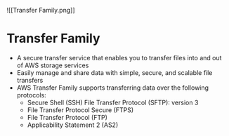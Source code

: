 ![[Transfer Family.png]]
# Transfer Family
- A secure transfer service that enables you to transfer files into and out of AWS storage services
- Easily manage and share data with simple, secure, and scalable file transfers
- AWS Transfer Family supports transferring data over the following protocols:
	- Secure Shell (SSH) File Transfer Protocol (SFTP): version 3
	- File Transfer Protocol Secure (FTPS)
	- File Transfer Protocol (FTP)
	- Applicability Statement 2 (AS2)